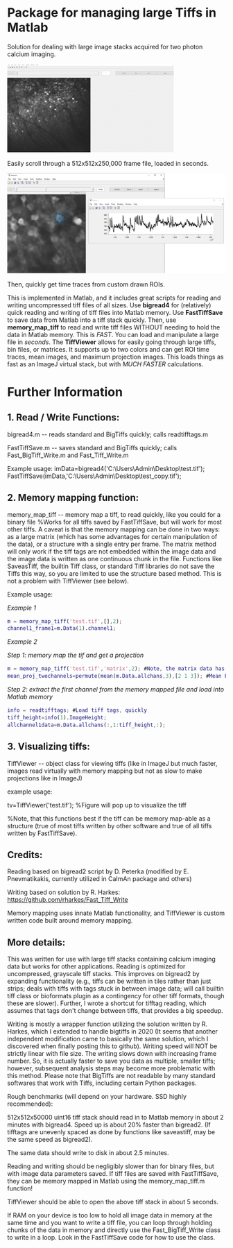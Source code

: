 # Package for managing large Tiffs in Matlab
Solution for dealing with large image stacks acquired for two photon calcium imaging.

![](https://github.com/jmstujenske/Matlab_FastTiffReadWrite/blob/main/Media/TiffViewer_scroll.gif)

Easily scroll through a 512x512x250,000 frame file, loaded in seconds.

![](https://github.com/jmstujenske/Matlab_FastTiffReadWrite/blob/main/Media/TiffViewer_ROI.png)

Then, quickly get time traces from custom drawn ROIs.


This is implemented in Matlab, and it includes great scripts for reading and writing uncompressed tiff files of all sizes.
Use **bigread4** for (relatively) quick reading and writing of tiff files into Matlab memory. Use **FastTiffSave** to save data from Matlab into a tiff stack quickly.
Then, use **memory_map_tiff** to read and write tiff files WITHOUT needing to hold the data in Matlab memory. This is *FAST*. You can load and manipulate a large file in *seconds*.
The **TiffViewer** allows for easily going through large tiffs, bin files, or matrices. It supports up to two colors and can get ROI time traces, mean images, and maximum projection images.
This loads things as fast as an ImageJ virtual stack, but with *MUCH FASTER* calculations.

# Further Information

## 1. Read / Write Functions:
 
bigread4.m -- reads standard and BigTiffs quickly; calls readtifftags.m

FastTiffSave.m -- saves standard and BigTiffs quickly; calls Fast_BigTiff_Write.m and Fast_Tiff_Write.m

Example usage:
imData=bigread4('C:\Users\Admin\Desktop\test.tif');
FastTiffSave(imData,'C:\Users\Admin\Desktop\test_copy.tif');

## 2. Memory mapping function:

memory_map_tiff -- memory map a tiff, to read quickly, like you could for a binary file
%Works for all tiffs saved by FastTiffSave, but will work for most other tiffs. A caveat is that the memory mapping can be done in two ways: as a large matrix (which has some advantages for certain manipulation of the data), or a structure with a single entry per frame. The matrix method will only work if the tiff tags are not embedded within the image data and the image data is written as one continuous chunk in the file. Functions like SaveasTiff, the builtin Tiff class, or standard Tiff libraries do not save the Tiffs this way, so you are limited to use the structure based method. This is not a problem with TiffViewer (see below).

Example usage:


_Example 1_

```Matlab
m = memory_map_tiff('test.tif',[],2);
channel1_frame1=m.Data(1).channel1;
```

_Example 2_

_Step 1: memory map the tif and get a projection_

```Matlab
m = memory_map_tiff('test.tif','matrix',2); #Note, the matrix data has the dimensions 1 and 2 swapped compared to image display due to how Tiff files are written.
mean_proj_twochannels=permute(mean(m.Data.allchans,3),[2 1 3]); #Mean Projection
```

_Step 2: extract the first channel from the memory mapped file and load into Matlab memory_

```Matlab
info = readtifftags; #Load tiff tags, quickly
tiff_height=info(1).ImageHeight; 
allchannel1data=m.Data.allchans(:,1:tiff_height,:); 
```

## 3. Visualizing tiffs:

TiffViewer -- object class for viewing tiffs (like in ImageJ but much faster, images read virtually with memory mapping but not as slow to make projections like in ImageJ)

example usage:

tv=TiffViewer('test.tif'); %Figure will pop up to visualize the tiff

%Note, that this functions best if the tiff can be memory map-able as a structure (true of most tiffs written by other software and true of all tiffs written by FastTiffSave).



## Credits:

Reading based on bigread2 script by D. Peterka (modified by E. Pnevmatikakis, currently utilized in CaImAn package and others)


Writing based on solution by R. Harkes:
https://github.com/rharkes/Fast_Tiff_Write

Memory mapping uses innate Matlab functionality, and TiffViewer is custom written code built around memory mapping.


## More details:
This was written for use with large tiff stacks containing calcium imaging data but works for other applications.
Reading is optimized for uncompressed, grayscale tiff stacks. This improves on bigread2 by expanding functionality (e.g., tiffs can be written in tiles rather than just strips; deals with tiffs with tags stuck in between image data; will call builtin tiff class or bioformats plugin as a contingency for other tiff formats, though these are slower).
Further, I wrote a shortcut for tifftag reading, which assumes that tags don't change between tiffs, that provides a big speedup.

Writing is mostly a wrapper function utilizing the solution written by R. Harkes, which I extended to handle bigtiffs in 2020 (It seems that another independent modification came to basically the same solution, which I discovered when finally posting this to github).
Writing speed will NOT be strictly linear with file size. The writing slows down with increasing frame number. So, it is actually faster to save you data as multiple, smaller tiffs; however, subsequent analysis steps may become more problematic with this method. Please note that BigTiffs are not readable by many standard softwares that work with Tiffs, including certain Python packages.

Rough benchmarks (will depend on your hardware. SSD highly recommended):

512x512x50000 uint16 tiff stack should read in to Matlab memory in about 2 minutes with bigread4. Speed up is about 20% faster than bigread2.
(If tifftags are unevenly spaced as done by functions like saveastiff, may be the same speed as bigread2).

The same data should write to disk in about 2.5 minutes.

Reading and writing should be negligibly slower than for binary files, but with image data parameters saved.
If tiff files are saved with FastTiffSave, they can be memory mapped in Matlab using the memory_map_tiff.m function!

TiffViewer should be able to open the above tiff stack in about 5 seconds.

If RAM on your device is too low to hold all image data in memory at the same time and you want to write a tiff file, you can loop through holding chunks of the data in memory and directly use the
Fast_BigTiff_Write class to write in a loop. Look in the FastTiffSave code for how to use the class.


